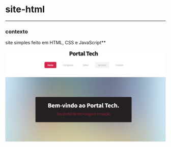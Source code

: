 # site-html
***
### contexto
site simples feito em HTML, CSS e JavaScript**




<img src="https://github.com/Wellerl/site-html/blob/main/images/imagem%20(1).png">
